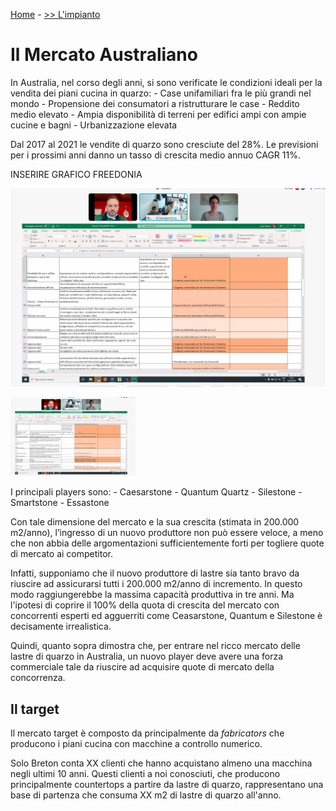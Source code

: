 [Home](README.md) - [>> L'impianto](Impianto.md) 



# Il Mercato Australiano

In Australia, nel corso degli anni, si sono verificate le condizioni ideali per
la vendita dei piani cucina in quarzo: - Case unifamiliari fra le più grandi
nel mondo - Propensione dei consumatori a ristrutturare le case - Reddito medio
elevato - Ampia disponibilità di terreni per edifici ampi con ampie cucine e
bagni - Urbanizzazione elevata

Dal 2017 al 2021 le vendite di quarzo sono cresciute del 28%. Le previsioni per
i prossimi anni danno un tasso di crescita medio annuo CAGR 11%.

  INSERIRE GRAFICO FREEDONIA

![Grafico Freedonia](img/Australia-GIR2022.jpg)

<img src="img/Australia-GIR2022.jpg" width="200">

I principali players sono: - Caesarstone - Quantum Quartz - Silestone -
Smartstone - Essastone

Con tale dimensione del mercato e la sua crescita (stimata in 200.000 m2/anno),
l’ingresso di un nuovo  produttore non può essere veloce, a meno che non abbia
delle argomentazioni sufficientemente forti per  togliere quote di mercato ai
competitor.

Infatti, supponiamo che il nuovo produttore di lastre sia tanto bravo da
riuscire ad assicurarsi tutti  i 200.000 m2/anno di incremento. In questo modo
raggiungerebbe la massima capacità produttiva in tre anni. Ma l'ipotesi di
coprire il 100% della quota di crescita del mercato con concorrenti esperti ed
agguerriti come Ceasarstone, Quantum e Silestone è decisamente irrealistica.

Quindi, quanto sopra dimostra che, per entrare nel ricco mercato delle lastre 
di quarzo in Australia, un nuovo player deve avere una forza commerciale tale 
da riuscire ad acquisire quote di mercato della concorrenza.

## Il target

Il mercato target è composto da principalmente da *fabricators* che producono
i piani cucina con macchine a controllo numerico.

Solo Breton conta XX clienti che hanno acquistano almeno una macchina negli
ultimi 10 anni. Questi clienti a noi conosciuti, che producono principalmente countertops a 
partire da lastre di quarzo, rappresentano una base di partenza che consuma
XX m2 di lastre di quarzo all'anno.


